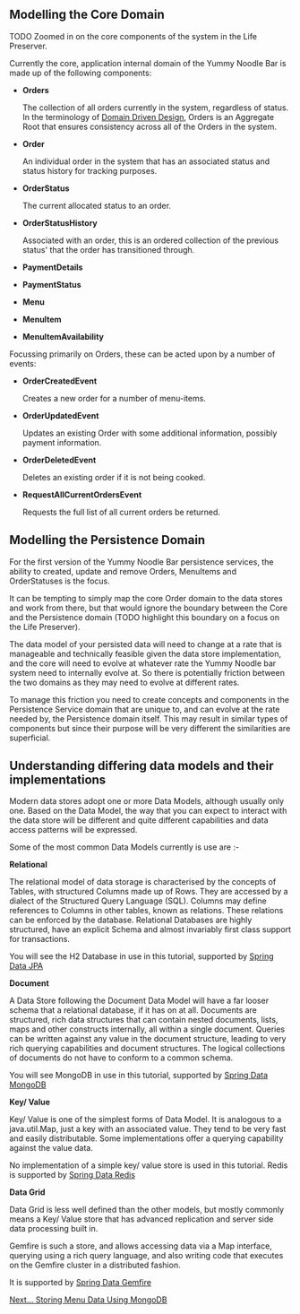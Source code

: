  

## Modelling the Core Domain

TODO Zoomed in on the core components of the system in the Life Preserver.

Currently the core, application internal domain of the Yummy Noodle Bar is made up of the following components:

* **Orders**

    The collection of all orders currently in the system, regardless of status. In the terminology of [Domain Driven Design](http://en.wikipedia.org/wiki/Domain-driven_design), Orders is an Aggregate Root that ensures consistency across all of the Orders in the system.

* **Order**

    An individual order in the system that has an associated status and status history for tracking purposes.

* **OrderStatus**

    The current allocated status to an order.

* **OrderStatusHistory**

    Associated with an order, this is an ordered collection of the previous status' that the order has transitioned through.

* **PaymentDetails**
* **PaymentStatus**
* **Menu**
* **MenuItem**
* **MenuItemAvailability**

Focussing primarily on Orders, these can be acted upon by a number of events:

* **OrderCreatedEvent**

    Creates a new order for a number of menu-items.

* **OrderUpdatedEvent**

    Updates an existing Order with some additional information, possibly payment information.

* **OrderDeletedEvent**

    Deletes an existing order if it is not being cooked.

* **RequestAllCurrentOrdersEvent**

    Requests the full list of all current orders be returned.

## Modelling the Persistence Domain

For the first version of the Yummy Noodle Bar persistence services, the ability to created, update and remove Orders, MenuItems and OrderStatuses is the focus.

It can be tempting to simply map the core Order domain to the data stores and work from there, but that would ignore the boundary between the Core and the Persistence domain (TODO highlight this boundary on a focus on the Life Preserver).

The data model of your persisted data will need to change at a rate that is manageable and technically feasible given the data store implementation, and the core will need to evolve at whatever rate the Yummy Noodle bar system need to internally evolve at. So there is potentially friction between the two domains as they may need to evolve at different rates.

To manage this friction you need to create concepts and components in the Persistence Service domain that are unique to, and can evolve at the rate needed by, the Persistence domain itself. This may result in similar types of components but since their purpose will be very different the similarities are superficial.

## Understanding differing data models and their implementations

Modern data stores adopt one or more Data Models, although usually only one.  Based on the Data Model, the way that you can expect to interact with the data store will be different and quite different capabilities and data access patterns will be expressed.

Some of the most common Data Models currently is use are :-

**Relational**

The relational model of data storage is characterised by the concepts of Tables, with structured Columns made up of Rows.  They are accessed by a dialect of the Structured Query Language (SQL). Columns may define references to Columns in other tables, known as relations. These relations can be enforced by the database.     Relational Databases are highly structured, have an explicit Schema and almost invariably first class support for transactions.

You will see the H2 Database in use in this tutorial, supported by [Spring Data JPA](http://www.springsource.org/spring-data/jpa)
    
**Document**

A Data Store following the Document Data Model will have a far looser schema that a relational database, if it has on at all. Documents are structured, rich data structures that can contain nested documents, lists, maps and other constructs internally, all within a single document. Queries can be written against any value in the document structure, leading to very rich querying capabilities and document structures.  The logical collections of documents do not have to conform to a common schema.

You will see MongoDB in use in this tutorial, supported by [Spring Data MongoDB](http://www.springsource.org/spring-data/mongodb)

**Key/ Value**

Key/ Value is one of the simplest forms of Data Model.  It is analogous to a java.util.Map, just a key with an associated value.  They tend to be very fast and easily distributable.
Some implementations offer a querying capability against the value data.

No implementation of a simple key/ value store is used in this tutorial. Redis is supported by [Spring Data Redis](http://www.springsource.org/spring-data/redis)

**Data Grid**

Data Grid is less well defined than the other models, but mostly commonly means a Key/ Value store that has advanced replication and server side data processing built in.

Gemfire is such a store, and allows accessing data via a Map interface, querying using a rich query language, and also writing code that executes on the Gemfire cluster in a distributed fashion.

It is supported by [Spring Data Gemfire](http://www.springsource.org/spring-gemfire)


[Next… Storing Menu Data Using MongoDB](../3/)





